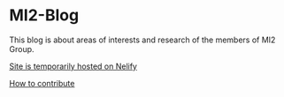 # MI2-Blog
This blog is about areas of interests and research of the members of MI2 Group.

[Site is temporarily hosted on Nelify](mi2datalab.netlify.com)

[How to contribute](CONTRIBUTION.md)
